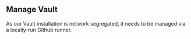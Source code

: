 ## Manage Vault

As our Vault installation is network segregated, it needs to be managed via a locally-run Github runner.
